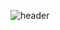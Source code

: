 ![header](https://capsule-render.vercel.app/api?type=rect&color=auto&height=300&section=header&text=안녕하세&fontSize=90)


